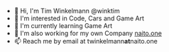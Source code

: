 - 👋 Hi, I'm Tim Winkelmann @winktim
- 👀 I'm interested in Code, Cars and Game Art
- 🌱 I'm currently learning Game Art
- 💼 I'm also working for my own Company [naito.one](https://naito.one)
- 📫 Reach me by email at twinkelmann**at**naito.one

<!---
winktim/winktim is a ✨ special ✨ repository because its `README.md` (this file) appears on your GitHub profile.
You can click the Preview link to take a look at your changes.
--->
